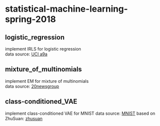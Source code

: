 # statistical-machine-learning-spring-2018

## logistic_regression
implement IRLS for logistic regression  
data source: [UCI a9a](http://ml.cs.tsinghua.edu.cn/~wenbo/data/a9a.zip)

## mixture_of_multinomials
implement EM for mixture of multinomials  
data source: [20newsgroup](http://qwone.com/~jason/20Newsgroups/)

## class-conditioned_VAE
implement class-conditioned VAE for MNIST
data source: [MNIST](http://yann.lecun.com/exdb/mnist/)
based on ZhuSuan: [zhusuan](http://zhusuan.readthedocs.io/en/latest/)
